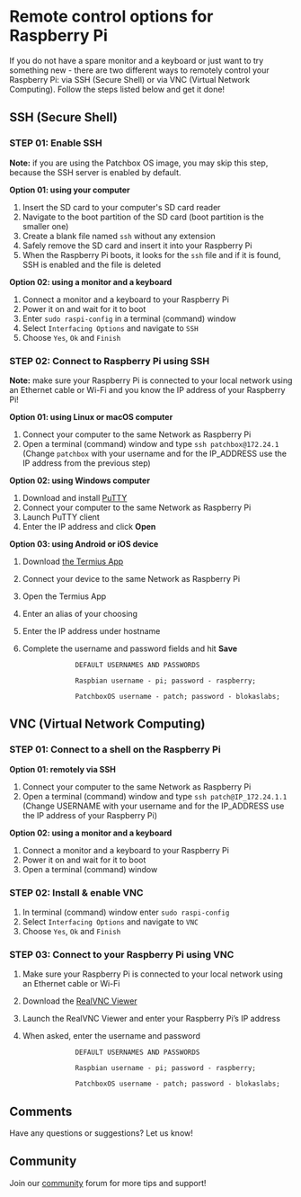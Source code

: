 # Remote control options for Raspberry Pi

If you do not have a spare monitor and a keyboard or just want to try something new - there are two different ways to remotely control your Raspberry Pi: via SSH (Secure Shell) or via VNC (Virtual Network Computing). Follow the steps listed below and get it done!

## SSH (Secure Shell)

### STEP 01: Enable SSH

**Note:** if you are using the Patchbox OS image, you may skip this step, because the SSH server is enabled by default.

**Option 01: using your computer**

1. Insert the SD card to your computer's SD card reader
2. Navigate to the boot partition of the SD card (boot partition is the smaller one)
3. Create a blank file named `ssh` without any extension
4. Safely remove the SD card and insert it into your Raspberry Pi
5. When the Raspberry Pi boots, it looks for the `ssh` file and if it is found, SSH is enabled and the file is deleted

**Option 02: using a monitor and a keyboard**

1. Connect a monitor and a keyboard to your Raspberry Pi
2. Power it on and wait for it to boot
3. Enter `sudo raspi-config` in a terminal (command) window
4. Select `Interfacing Options` and navigate to `SSH`
5. Choose `Yes`, `Ok` and `Finish`

### STEP 02: Connect to Raspberry Pi using SSH

**Note:** make sure your Raspberry Pi is connected to your local network using an Ethernet cable or Wi-Fi and you know the IP address of your Raspberry Pi! 


**Option 01: using Linux or macOS computer**

1. Connect your computer to the same Network as Raspberry Pi
2. Open a terminal (command) window and type `ssh patchbox@172.24.1` (Change `patchbox` with your username and for the IP_ADDRESS use the IP address from the previous step)


**Option 02: using Windows computer**

1. Download and install <a href="https://www.chiark.greenend.org.uk/~sgtatham/putty/latest.html" target="_blank">PuTTY</a>
2. Connect your computer to the same Network as Raspberry Pi
3. Launch PuTTY client
4. Enter the IP address and click **Open**


**Option 03: using Android or iOS device**

1. Download <a href="http://www.termius.com/" target="_blank">the Termius App</a> 
2. Connect your device to the same Network as Raspberry Pi
3. Open the Termius App
4. Enter an alias of your choosing
5. Enter the IP address under hostname
6. Complete the username and password fields and hit **Save**


                    DEFAULT USERNAMES AND PASSWORDS

                    Raspbian username - pi; password - raspberry; 

                    PatchboxOS username - patch; password - blokaslabs;



## VNC (Virtual Network Computing)

### STEP 01: Connect to a shell on the Raspberry Pi

**Option 01: remotely via SSH**

1. Connect your computer to the same Network as Raspberry Pi
2. Open a terminal (command) window and type `ssh patch@IP_172.24.1.1` (Change USERNAME with your username and for the IP_ADDRESS use the IP address of your Raspberry Pi)

**Option 02: using a monitor and a keyboard**

1. Connect a monitor and a keyboard to your Raspberry Pi
2. Power it on and wait for it to boot
3. Open a terminal (command) window

### STEP 02: Install & enable VNC

1. In terminal (command) window enter `sudo raspi-config`
2. Select `Interfacing Options` and navigate to `VNC`
3. Choose `Yes`, `Ok` and `Finish`

### STEP 03: Connect to your Raspberry Pi using VNC

1. Make sure your Raspberry Pi is connected to your local network using an Ethernet cable or Wi-Fi
2. Download the <a href="https://www.realvnc.com/en/connect/download/viewer/" target="_blank">RealVNC Viewer</a>
3. Launch the RealVNC Viewer and enter your Raspberry Pi’s IP address 
4. When asked, enter the username and password

                    DEFAULT USERNAMES AND PASSWORDS

                    Raspbian username - pi; password - raspberry; 

                    PatchboxOS username - patch; password - blokaslabs;


## Comments

Have any questions or suggestions? Let us know!

## Community

Join our <a href = "https://community.blokas.io/" target="_blank">community</a> forum for more tips and support! 